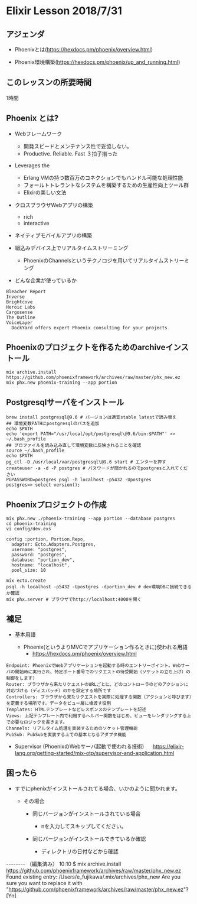 # Elixir Lesson 2018/7/31

## アジェンダ

* Phoenixとは(https://hexdocs.pm/phoenix/overview.html)

* Phoenix環境構築(https://hexdocs.pm/phoenix/up_and_running.html)

## このレッスンの所要時間

1時間

## Phoenix とは?

* Webフレームワーク
    * 開発スピードとメンテナンス性で妥協しない。
    * Productive. Reliable. Fast ３拍子揃った
* Leverages the 
    * Erlang VMの持つ数百万のコネクションでもハンドル可能な処理性能
    * フォールトトレラントなシステムを構築するための生産性向上ツール群
    * Elixirの美しい文法

* クロスブラウザWebアプリの構築
   * rich
   * interactive
* ネイティブモバイルアプリの構築   
* 組込みデバイス上でリアルタイムストリーミング
    * PhoenixのChannelsというテクノロジを用いてリアルタイムストリーミング

* どんな企業が使っているか

```
Bleacher Report
Inverse
Brightcove
Heroic Labs
Cargosense
The Outline
VoiceLayer
  DockYard offers expert Phoenix consulting for your projects
```


## Phoenixのプロジェクトを作るためのarchiveインストール

```
mix archive.install https://github.com/phoenixframework/archives/raw/master/phx_new.ez
mix phx.new phoenix-training --app portion
```

## Postgresqlサーバをインストール

```
brew install postgresql@9.6 # バージョンは適宜stable latestで読み替え
## 環境変数PATHにpostgresqlのパスを追加
echo $PATH
echo 'export PATH="/usr/local/opt/postgresql\@9.6/bin:$PATH"' >> ~/.bash_profile
## プロファイルを読み込み直して環境変数に反映されることを確認
source ~/.bash_profile
echo $PATH
pg_ctl -D /usr/local/var/postgresql\@9.6 start # エンターを押す
createuser -a -d -P postgres # パスワードが聞かれるのでpostgresと入れてください
PGPASSWORD=postgres psql -h localhost -p5432 -Upostgres
postgres=> select version();
```

## Phoenixプロジェクトの作成

```
mix phx.new ./phoenix-training --app portion --database postgres
cd phoenix-training
vi config/dev.exs

config :portion, Portion.Repo,
  adapter: Ecto.Adapters.Postgres,
  username: "postgres",
  password: "postgres",
  database: "portion_dev",
  hostname: "localhost",
  pool_size: 10

mix ecto.create
psql -h localhost -p5432 -Upostgres -dportion_dev # dev環境DBに接続できるか確認
mix phx.server # ブラウザでhttp://localhost:4000を開く
```

## 補足

* 基本用語

    * Phoenix(というよりMVCでアプリケーション作るときに)使われる用語
        * https://hexdocs.pm/phoenix/overview.html

```
Endpoint: PhoenixでWebアプリケーションを起動する時のエントリーポイント。Webサーバの開始時に実行され、特定ポート番号でのリクエストの待受開始（ソケットの立ち上げ）の制御をします)
Router: ブラウザから来たリクエストのURLごとに、どのコントローラのどのアクションに対応づける（ディスパッチ）のかを設定する場所です
Controllers: ブラウザから来たリクエストを実際に処理する関数（アクションと呼びます）を定義する場所です。データをビュー層に橋渡す役割
Templates: HTMLテンプレートなどレスポンスのテンプレートを記述
Views: 上記テンプレート内で利用するヘルパー関数をはじめ、ビューをレンダリングする上で必要なロジックを書きます。
Channels: リアルタイム処理を実装するためのソケット管理機能
PubSub: PubSubを実装する上での基本となるアダプタ機能
```

* Supervisor (PhoenixのWebサーバ起動で使われる技術)
  
    https://elixir-lang.org/getting-started/mix-otp/supervisor-and-application.html

## 困ったら

* すでにphenixがインストールされてる場合、いかのように聞かれます。

   * その場合

      * 同じバージョンがインストールされている場合
          * nを入力してスキップしてください。

      * 同じバージョンがインストールできているか確認
          * ディレクトリの日付などから確認

-------- （編集済み）
10:10
$ mix archive.install https://github.com/phoenixframework/archives/raw/master/phx_new.ez
Found existing entry: /Users/e_fujikawa/.mix/archives/phx_new
Are you sure you want to replace it with "https://github.com/phoenixframework/archives/raw/master/phx_new.ez"? [Yn]

